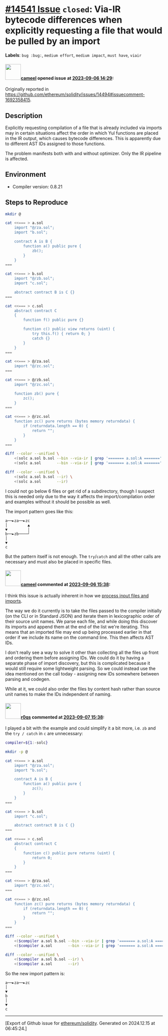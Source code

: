 # [\#14541 Issue](https://github.com/ethereum/solidity/issues/14541) `closed`: Via-IR bytecode differences when explicitly requesting a file that would be pulled by an import
**Labels**: `bug :bug:`, `medium effort`, `medium impact`, `must have`, `viair`


#### <img src="https://avatars.githubusercontent.com/u/137030?v=4" width="50">[cameel](https://github.com/cameel) opened issue at [2023-09-06 14:29](https://github.com/ethereum/solidity/issues/14541):

Originally reported in https://github.com/ethereum/solidity/issues/14494#issuecomment-1692358415.

## Description
Explicitly requesting compilation of a file that is already included via imports may in certain situations affect the order in which Yul functions are placed in the IR output, which causes bytecode differences. This is apparently due to different AST IDs assigned to those functions.

The problem manifests both with and without optimizer. Only the IR pipeline is affected.

## Environment

- Compiler version: 0.8.21

## Steps to Reproduce
```bash
mkdir @

cat <<=== > a.sol
    import "@/za.sol";
    import "b.sol";

    contract A is B {
        function a() public pure {
            zb();
        }
    }
===

cat <<=== > b.sol
    import "@/zb.sol";
    import "c.sol";

    abstract contract B is C {}
===

cat <<=== > c.sol
    abstract contract C
    {
        function f() public pure {}

        function c() public view returns (uint) {
            try this.f() { return 0; }
            catch {}
        }
    }
===

cat <<=== > @/za.sol
    import "@/zc.sol";
===

cat <<=== > @/zb.sol
    import "@/zc.sol";

    function zb() pure {
        zc();
    }
===

cat <<=== > @/zc.sol
    function zc() pure returns (bytes memory returndata) {
        if (returndata.length == 0) {
            return "";
        }
    }
===

diff --color --unified \
    <(solc a.sol b.sol --bin --via-ir | grep '======= a.sol:A =======' --after-context=2 | fold --width 100) \
    <(solc a.sol       --bin --via-ir | grep '======= a.sol:A =======' --after-context=2 | fold --width 100)

diff --color --unified \
    <(solc a.sol b.sol --ir) \
    <(solc a.sol       --ir)
```

I could not go below 6 files or get rid of a subdirectory, though I suspect this is needed only due to the way it affects the import/compilation order and examples without it should be possible as well.

The import pattern goes like this:

```
a──►za──►zc
│         ▲
▼         │
b──►zb────┘
│
▼
c
```

But the pattern itself is not enough. The `try`/`catch` and all the other calls are necessary and must also be placed in specific files.

#### <img src="https://avatars.githubusercontent.com/u/137030?v=4" width="50">[cameel](https://github.com/cameel) commented at [2023-09-06 15:38](https://github.com/ethereum/solidity/issues/14541#issuecomment-1708630445):

I think this issue is actually inherent in how we [process input files and imports](https://github.com/ethereum/solidity/blob/v0.8.21/libsolidity/interface/CompilerStack.cpp#L358-L393).

The way we do it currently is to take the files passed to the compiler initially (on the CLI or in Standard JSON) and iterate them in lexicographic order of their source unit names. We parse each file, and while doing this discover its imports and append them at the end of the list we're iterating. This means that an imported file may end up being processed earlier in that order if we include its name on the command line. This then affects AST IDs.

I don't really see a way to solve it other than collecting all the files up front and ordering them before assigning IDs. We could do it by having a separate phase of import discovery, but this is complicated because it would still require some lightweight parsing. So we could instead use the idea mentioned on the call today - assigning new IDs somewhere between parsing and codegen.

While at it, we could also order the files by content hash rather than source unit names to make the IDs independent of naming.

#### <img src="https://avatars.githubusercontent.com/u/457348?u=e02c93e6d98c1154952140a8d5af50d9d5ca59c9&v=4" width="50">[r0qs](https://github.com/r0qs) commented at [2023-09-07 15:38](https://github.com/ethereum/solidity/issues/14541#issuecomment-1710377695):

I played a bit with the example and could simplify it a bit more, i.e. `zb` and the `try / catch` in `c` are unnecessary:

```bash
compiler=${1:-solc}

mkdir -p @

cat <<=== > a.sol
    import "@/za.sol";
    import "b.sol";

    contract A is B {
        function a() public pure {
            zc();
        }
    }
===

cat <<=== > b.sol
    import "c.sol";

    abstract contract B is C {}
===

cat <<=== > c.sol
    abstract contract C
    {
        function c() public pure returns (uint) {
            return 0;
        }
    }
===

cat <<=== > @/za.sol
    import "@/zc.sol";
===

cat <<=== > @/zc.sol
    function zc() pure returns (bytes memory returndata) {
        if (returndata.length == 0) {
            return "";
        }
    }
===

diff --color --unified \
    <($compiler a.sol b.sol --bin --via-ir | grep '======= a.sol:A =======' --after-context=2 | fold --width 100) \
    <($compiler a.sol       --bin --via-ir | grep '======= a.sol:A =======' --after-context=2 | fold --width 100)

diff --color --unified \
    <($compiler a.sol b.sol --ir) \
    <($compiler a.sol       --ir)
```

So the new import pattern is:
```
a──►za──►zc
│         
▼         
b
│
▼
c
```


-------------------------------------------------------------------------------



[Export of Github issue for [ethereum/solidity](https://github.com/ethereum/solidity). Generated on 2024.12.15 at 06:45:24.]

